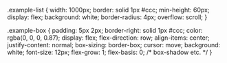 .example-list {
  width: 1000px;
  border: solid 1px #ccc;
  min-height: 60px;
  display: flex;
  background: white;
  border-radius: 4px;
  overflow: scroll;
}

.example-box {
  padding: 5px 2px;
  border-right: solid 1px #ccc;
  color: rgba(0, 0, 0, 0.87);
  display: flex;
  flex-direction: row;
  align-items: center;
  justify-content: normal;
  box-sizing: border-box;
  cursor: move;
  background: white;
  font-size: 12px;
  flex-grow: 1;
  flex-basis: 0;
  /* box-shadow etc. */
}
